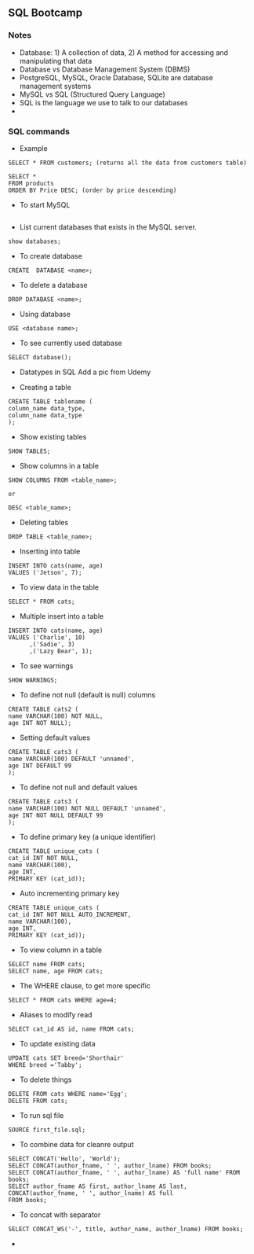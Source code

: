 ## SQL Bootcamp

### Notes

- Database: 1) A collection of data, 2) A method for accessing and manipulating that data
- Database vs Database Management System (DBMS)
- PostgreSQL, MySQL, Oracle Database, SQLite are database management systems
- MySQL vs SQL (Structured Query Language)
- SQL is the language we use to talk to our databases
-  



### SQL commands

- Example
```
SELECT * FROM customers; (returns all the data from customers table)

SELECT * 
FROM products 
ORDER BY Price DESC; (order by price descending)
```

- To start MySQL
```
```

- List current databases that exists in the MySQL server.
```
show databases;
```

- To create database
```
CREATE  DATABASE <name>;
```

- To delete a database
```
DROP DATABASE <name>;
```

- Using database
```
USE <database name>;
```

- To see currently used database 
```
SELECT database();
```

- Datatypes in SQL
Add a pic from Udemy

- Creating a table
```
CREATE TABLE tablename (
column_name data_type,
column_name data_type
);
```

- Show existing tables
```
SHOW TABLES;
```

- Show columns in a table
```
SHOW COLUMNS FROM <table_name>;

or

DESC <table_name>;
```

- Deleting tables
```
DROP TABLE <table_name>;
```

- Inserting into table
```
INSERT INTO cats(name, age)
VALUES ('Jetson', 7);
```

- To view data in the table
```
SELECT * FROM cats;
```

- Multiple insert into a table
```
INSERT INTO cats(name, age)
VALUES ('Charlie', 10)
      ,('Sadie', 3)
      ,('Lazy Bear', 1);
```

- To see warnings 
```
SHOW WARNINGS;
```

- To define not null (default is null) columns
```
CREATE TABLE cats2 (
name VARCHAR(100) NOT NULL,
age INT NOT NULL);
```

- Setting default values
```
CREATE TABLE cats3 (
name VARCHAR(100) DEFAULT 'unnamed',
age INT DEFAULT 99
);
```

- To define not null and default values
```
CREATE TABLE cats3 (
name VARCHAR(100) NOT NULL DEFAULT 'unnamed',
age INT NOT NULL DEFAULT 99
);
```

- To define primary key (a unique identifier)
```
CREATE TABLE unique_cats (
cat_id INT NOT NULL,
name VARCHAR(100),
age INT,
PRIMARY KEY (cat_id));
```

- Auto incrementing primary key
```
CREATE TABLE unique_cats (
cat_id INT NOT NULL AUTO_INCREMENT,
name VARCHAR(100),
age INT,
PRIMARY KEY (cat_id));
```

- To view column in a table
```
SELECT name FROM cats;
SELECT name, age FROM cats;
```

- The WHERE clause, to get more specific
```
SELECT * FROM cats WHERE age=4;
```

- Aliases to modify read
```
SELECT cat_id AS id, name FROM cats;
```

- To update existing data
```
UPDATE cats SET breed='Shorthair'
WHERE breed ='Tabby';
```

- To delete things
```
DELETE FROM cats WHERE name='Egg';
DELETE FROM cats;
```

- To run sql file
```
SOURCE first_file.sql; 
```

- To combine data for cleanre output
```
SELECT CONCAT('Hello', 'World');
SELECT CONCAT(author_fname, ' ', author_lname) FROM books;
SELECT CONCAT(author_fname, ' ', author_lname) AS 'full name' FROM books;
SELECT author_fname AS first, author_lname AS last,
CONCAT(author_fname, ' ', author_lname) AS full
FROM books;
```

- To concat with separator
```
SELECT CONCAT_WS('-', title, author_name, author_lname) FROM books;
```

- 


















